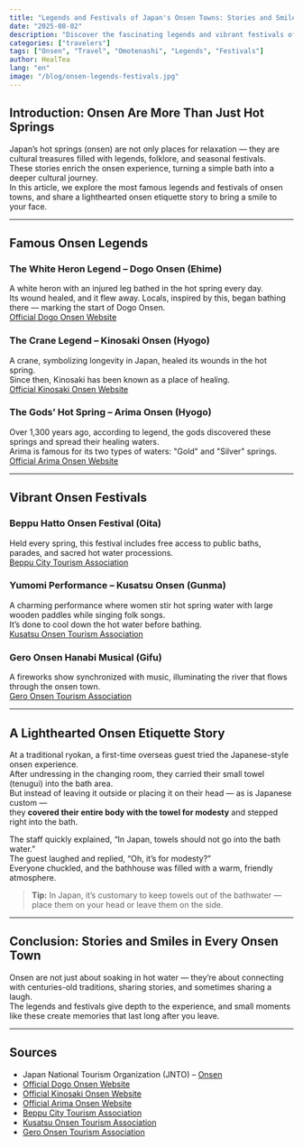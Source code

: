 ```yaml
---
title: "Legends and Festivals of Japan's Onsen Towns: Stories and Smiles Await"
date: "2025-08-02"
description: "Discover the fascinating legends and vibrant festivals of Japan's hot spring towns, plus a lighthearted onsen etiquette story to make you smile."
categories: ["travelers"]
tags: ["Onsen", "Travel", "Omotenashi", "Legends", "Festivals"]
author: HealTea
lang: "en"
image: "/blog/onsen-legends-festivals.jpg"
---
```


## Introduction: Onsen Are More Than Just Hot Springs

Japan’s hot springs (onsen) are not only places for relaxation — they are cultural treasures filled with legends, folklore, and seasonal festivals.  
These stories enrich the onsen experience, turning a simple bath into a deeper cultural journey.  
In this article, we explore the most famous legends and festivals of onsen towns, and share a lighthearted onsen etiquette story to bring a smile to your face.

---

## Famous Onsen Legends

### The White Heron Legend – Dogo Onsen (Ehime)
A white heron with an injured leg bathed in the hot spring every day.  
Its wound healed, and it flew away. Locals, inspired by this, began bathing there — marking the start of Dogo Onsen.  
[Official Dogo Onsen Website](https://dogo.jp/)

### The Crane Legend – Kinosaki Onsen (Hyogo)
A crane, symbolizing longevity in Japan, healed its wounds in the hot spring.  
Since then, Kinosaki has been known as a place of healing.  
[Official Kinosaki Onsen Website](https://kinosaki-spa.gr.jp/)

### The Gods’ Hot Spring – Arima Onsen (Hyogo)
Over 1,300 years ago, according to legend, the gods discovered these springs and spread their healing waters.  
Arima is famous for its two types of waters: "Gold" and "Silver" springs.  
[Official Arima Onsen Website](https://arima-onsen.com/)

---

## Vibrant Onsen Festivals

### Beppu Hatto Onsen Festival (Oita)
Held every spring, this festival includes free access to public baths, parades, and sacred hot water processions.  
[Beppu City Tourism Association](https://beppu-tourism.com/)

### Yumomi Performance – Kusatsu Onsen (Gunma)
A charming performance where women stir hot spring water with large wooden paddles while singing folk songs.  
It’s done to cool down the hot water before bathing.  
[Kusatsu Onsen Tourism Association](https://www.kusatsu-onsen.ne.jp/)

### Gero Onsen Hanabi Musical (Gifu)
A fireworks show synchronized with music, illuminating the river that flows through the onsen town.  
[Gero Onsen Tourism Association](https://www.gero-spa.or.jp/)

---

## A Lighthearted Onsen Etiquette Story

At a traditional ryokan, a first-time overseas guest tried the Japanese-style onsen experience.  
After undressing in the changing room, they carried their small towel (tenugui) into the bath area.  
But instead of leaving it outside or placing it on their head — as is Japanese custom —  
they **covered their entire body with the towel for modesty** and stepped right into the bath.

The staff quickly explained, “In Japan, towels should not go into the bath water.”  
The guest laughed and replied, “Oh, it’s for modesty?”  
Everyone chuckled, and the bathhouse was filled with a warm, friendly atmosphere.

> **Tip:** In Japan, it’s customary to keep towels out of the bathwater — place them on your head or leave them on the side.

---

## Conclusion: Stories and Smiles in Every Onsen Town

Onsen are not just about soaking in hot water — they’re about connecting with centuries-old traditions, sharing stories, and sometimes sharing a laugh.  
The legends and festivals give depth to the experience, and small moments like these create memories that last long after you leave.

---

## Sources

- Japan National Tourism Organization (JNTO) – [Onsen](https://www.japan.travel/en/uk/experience/spa-onsen/)
- [Official Dogo Onsen Website](https://dogo.jp/)
- [Official Kinosaki Onsen Website](https://kinosaki-spa.gr.jp/)
- [Official Arima Onsen Website](https://arima-onsen.com/)
- [Beppu City Tourism Association](https://beppu-tourism.com/)
- [Kusatsu Onsen Tourism Association](https://www.kusatsu-onsen.ne.jp/)
- [Gero Onsen Tourism Association](https://www.gero-spa.or.jp/)
